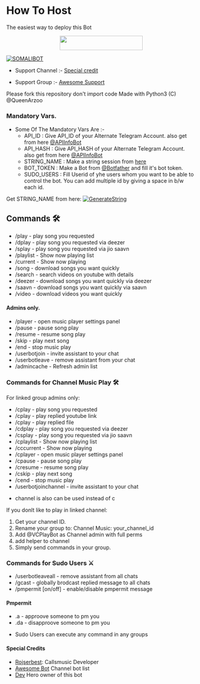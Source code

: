 # How To Host
The easiest way to deploy this Bot
<p align="center"><a href="https://heroku.com/deploy?template=https://github.com/QueenArzoo/VCPlayBot"> <img src="https://img.shields.io/badge/Deploy%20To%20Heroku-red?style=for-the-badge&logo=heroku" width="220" height="38.45"/></a></p>



[![SOMALIBOT](https://telegra.ph/file/8dc2346939ef1184fcf01.jpg)](https://github.com/captainAbdisamad/audiobot)



- Support Channel :- [Special credit](https://t.me/HEROGAMERS1)

- Support Group :- [Awesome Support](http://t.me/AwesomeSupport)



Please fork this repository don't import code
Made with Python3
(C) @QueenArzoo





### Mandatory Vars.

- Some Of The Mandatory Vars Are :-
   - API_ID :  Give API_ID of your Alternate Telegram Account. also get from here [@APIInfoBot](https://t.me/APIinfoBot)
   - API_HASH :  Give API_HASH of your Alternate Telegram Account. also get from here [@APIInfoBot](https://t.me/APIinfoBot)
   - STRING_NAME :  Make a string session from [here](https://replit.com/@QueenArzoo/VCPlayBot)
   - BOT_TOKEN :  Make a Bot from [@Botfather](https://t.me/botfather) and fill it's bot token.
   - SUDO_USERS :  Fill Userid of yhe users whom you want to be able to control the bot. You can add multiple id by giving a space in b/w each id.

Get STRING_NAME from here:  [![GenerateString](https://img.shields.io/badge/repl.it-generateString-yellowgreen)](https://replit.com/@QueenArzoo/VCPlayBot)





## Commands 🛠

- /play <song name> - play song you requested
- /dplay <song name> - play song you requested via deezer
- /splay <song name> - play song you requested via jio saavn
- /playlist - Show now playing list
- /current - Show now playing
- /song <song name> - download songs you want quickly
- /search <query> - search videos on youtube with details
- /deezer <song name> - download songs you want quickly via deezer
- /saavn <song name> - download songs you want quickly via saavn
- /video <song name> - download videos you want quickly

#### Admins only.
- /player - open music player settings panel
- /pause - pause song play
- /resume - resume song play
- /skip - play next song
- /end - stop music play
- /userbotjoin - invite assistant to your chat
- /userbotleave - remove assistant from your chat
- /admincache - Refresh admin list

### Commands for Channel Music Play 🛠
For linked group admins only:
- /cplay <song name> - play song you requested
- /cplay <reply to link> - play replied youtube link
- /cplay <reply to audio> - play replied file
- /cdplay <song name> - play song you requested via deezer
- /csplay <song name> - play song you requested via jio saavn
- /cplaylist - Show now playing list
- /cccurrent - Show now playing
- /cplayer - open music player settings panel
- /cpause - pause song play
- /cresume - resume song play
- /cskip - play next song
- /cend - stop music play
- /userbotjoinchannel - invite assistant to your chat
* channel is also can be used instead of c

If you donlt like to play in linked channel:
 1. Get your channel ID.
 2. Rename your group to: Channel Music: your_channel_id
 3. Add @VCPlayBot as Channel admin with full perms
 4. add helper to channel
 5. Simply send commands in your group.

### Commands for Sudo Users ⚔️
- /userbotleaveall - remove assistant from all chats
- /gcast <reply to message> - globally brodcast replied message to all chats
- /pmpermit [on/off] - enable/disable pmpermit message

#### Pmpermit
- .a - approove someone to pm you
- .da - disapproove someone to pm you
+ Sudo Users can execute any command in any groups

#### Special Credits
- [Rojserbest](http://github.com/rojserbes): Callsmusic Developer
- [Awesome Bot](http://t.me/LaylaList) Channel bot list
- [Dev](http://t.me/HEROGAMERS1) Hero owner of this bot
